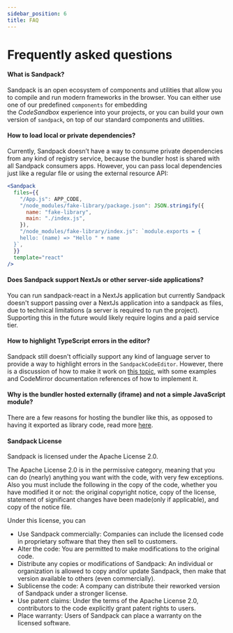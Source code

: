 ```yaml
---
sidebar_position: 6
title: FAQ
---
```


# Frequently asked questions

#### What is Sandpack?

Sandpack is an open ecosystem of components and utilities that allow you to compile and run modern frameworks in the browser. You can either use one of our predefined `components` for embedding the *CodeSandbox* experience into your projects, or you can build your own version of `sandpack`, on top of our standard components and utilities.

#### How to load local or private dependencies?

Currently, Sandpack doesn’t have a way to consume private dependencies from any kind of registry service, because the bundler host is shared with all Sandpack consumers apps. However, you can pass local dependencies just like a regular file or using the external resource API:

```jsx
<Sandpack
  files={{
    "/App.js": APP_CODE,
    "/node_modules/fake-library/package.json": JSON.stringify({
      name: "fake-library",
      main: "./index.js",
    }),
    "/node_modules/fake-library/index.js": `module.exports = {
    hello: (name) => "Hello " + name
  }`,
  }}
  template="react"
/>
```

#### Does Sandpack support NextJs or other server-side applications?

You can run sandpack-react in a NextJs application but currently Sandpack doesn't support passing over a NextJs application into a sandpack as files, due to technical limitations (a server is required to run the project). Supporting this in the future would likely require logins and a paid service tier.

#### How to highlight TypeScript errors in the editor?

Sandpack still doesn't officially support any kind of language server to provide a way to highlight errors in the `SandpackCodeEditor`. However, there is a discussion of how to make it work on [this topic](https://github.com/codesandbox/sandpack/discussions/237), with some examples and CodeMirror documentation references of how to implement it.

#### Why is the bundler hosted externally (iframe) and not a simple JavaScript module?

There are a few reasons for hosting the bundler like this, as opposed to having it exported as library code, read more [here](/advanced-usage/client#why).

#### Sandpack License

Sandpack is licensed under the Apache License 2.0.

The Apache License 2.0 is in the permissive category, meaning that you can do (nearly) anything you want with the code, with very few exceptions. Also you must include the following in the copy of the code, whether you have modified it or not: the original copyright notice, copy of the license, statement of significant changes have been made(only if applicable), and copy of the notice file.

Under this license, you can

- Use Sandpack commercially: Companies can include the licensed code in proprietary software that they then sell to customers.
- Alter the code: You are permitted to make modifications to the original code.
- Distribute any copies or modifications of Sandpack: An individual or organization is allowed to copy and/or update Sandpack, then make that version available to others (even commercially).
- Sublicense the code: A company can distribute their reworked version of Sandpack under a stronger license.
- Use patent claims: Under the terms of the Apache License 2.0, contributors to the code explicitly grant patent rights to users.
- Place warranty: Users of Sandpack can place a warranty on the licensed software.

